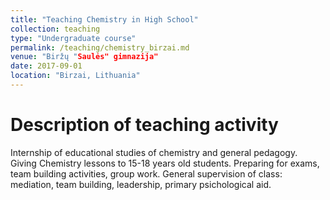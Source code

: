 ```yaml
---
title: "Teaching Chemistry in High School"
collection: teaching
type: "Undergraduate course"
permalink: /teaching/chemistry_birzai.md
venue: "Biržų "Saulės" gimnazija"
date: 2017-09-01
location: "Birzai, Lithuania"
---
```


Description of teaching activity
======

Internship of educational studies of chemistry and general pedagogy. Giving Chemistry lessons to 15-18 years old students. Preparing for exams, team building activities, group work. General supervision of class: mediation, team building, leadership, primary psichological aid.
